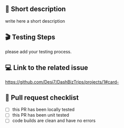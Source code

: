 ## 📃 Short description

write here a short description

## 🎬 Testing Steps

please add your testing process.

## 💻 Link to the related issue

https://github.com/Desi7/DashBizTrips/projects/1#card-

## 📍 Pull request checklist

- [ ] this PR has been locally tested
- [ ] this PR has been unit tested
- [ ] code builds are clean and have no errors
